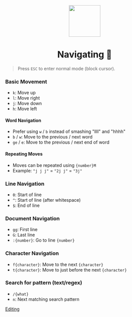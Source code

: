 <div align="center">
  <image src="../vim.png" height="100" width="100" />
  <h1>Navigating 🧪</h1>
</div>

> Press `ESC` to enter normal mode (block cursor).

### Basic Movement

- `k`: Move up
- `l`: Move right
- `j`: Move down
- `h`: Move left

#### Word Navigation

- Prefer using `w` / `b` instead of smashing "llll" and "hhhh"
- `b` / `w`: Move to the previous / next word
- `ge` / `e`: Move to the previous / next end of word

#### Repeating Moves

- Moves can be repeated using `{number}M`
- Example: `"j j j"` = `"2j j"` = `"3j"`

### Line Navigation

- `0`: Start of line
- `^`: Start of line (after whitespace)
- `$`: End of line

### Document Navigation

- `gg`: First line
- `G`: Last line
- `:{number}`: Go to line `{number}`

### Character Navigation

- `f{character}`: Move to the next `{character}`
- `t{character}`: Move to just before the next `{character}`

### Search for pattern (text/regex)

- `/{what}`
- `n`: Next matching search pattern

<a href="../3 - Editing/memo.md">Editing</a>
